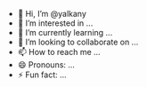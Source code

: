 - 👋 Hi, I’m @yalkany
- 👀 I’m interested in ...
- 🌱 I’m currently learning ...
- 💞️ I’m looking to collaborate on ...
- 📫 How to reach me ...
- 😄 Pronouns: ...
- ⚡ Fun fact: ...

<!---
yalkany/yalkany is a ✨ special ✨ repository because its `README.md` (this file) appears on your GitHub profile.
You can click the Preview link to take a look at your changes.
--->
